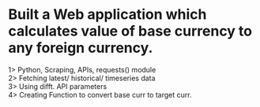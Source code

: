 # Built a Web application which calculates value of  base currency to any foreign currency.

 1> Python, Scraping, APIs, requests() module   
 2> Fetching latest/ historical/ timeseries data      
3> Using difft. API parameters                      
4> Creating Function to convert base curr to target curr.


